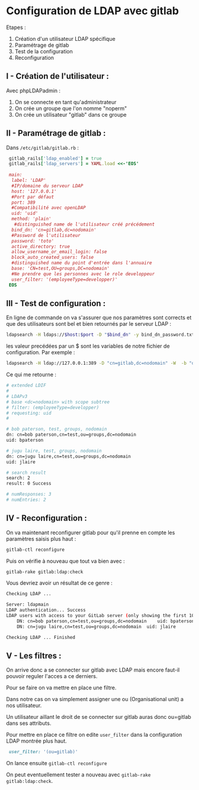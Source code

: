 # Configuration de LDAP avec gitlab

Etapes : 

1. Création d'un utilisateur LDAP spécifique
2. Paramétrage de gitlab
3. Test de la configuration 
4. Reconfiguration

## I - Création de l'utilisateur :

Avec phpLDAPadmin :

1. On se connecte en tant qu'administrateur
2. On crée un groupe que l'on nomme "noperm"
3. On crée un utilisateur "gitlab" dans ce groupe

## II - Paramétrage de gitlab :

Dans ```/etc/gitlab/gitlab.rb``` :

```ruby
 gitlab_rails['ldap_enabled'] = true
 gitlab_rails['ldap_servers'] = YAML.load <<-'EOS'
 
 main: 
  label: 'LDAP'
  #IP/domaine du serveur LDAP
  host: '127.0.0.1' 
  #Port par défaut
  port: 389 
  #Compatibilité avec openLDAP
  uid: 'uid' 
  method: 'plain'
   #distinguished name de l'utilisateur créé précédement
  bind_dn: 'cn=gitlab,dc=nodomain'
  #Password de l'utilisateur
  password: 'toto'
  active_directory: true
  allow_username_or_email_login: false
  block_auto_created_users: false
  #distinguished name du point d'entrée dans l'annuaire 
  base: 'CN=test,OU=groups,DC=nodomain'
  #Ne prendre que les personnes avec le role developpeur
  user_filter: '(employeeType=developper)'
 EOS
```
## III - Test de configuration :

En ligne de commande on va s'assurer que nos paramètres sont corrects et que des utilisateurs sont bel et bien retournés par le serveur LDAP :

```bash
ldapsearch -H ldaps://$host:$port -D "$bind_dn" -y bind_dn_password.txt  -b "$base" "$user_filter" $uid
```
les valeur precédées par un $ sont les variables de notre fichier de configuration. 
Par exemple : 
```bash
ldapsearch -H ldap://127.0.0.1:389 -D "cn=gitlab,dc=nodomain" -W  -b "dc=nodomain" "(employeeType=developper)" uid
```
Ce qui me retourne :
```bash
# extended LDIF
#
# LDAPv3
# base <dc=nodomain> with scope subtree
# filter: (employeeType=developper)
# requesting: uid 
#

# bob paterson, test, groups, nodomain
dn: cn=bob paterson,cn=test,ou=groups,dc=nodomain
uid: bpaterson

# jugu laire, test, groups, nodomain
dn: cn=jugu laire,cn=test,ou=groups,dc=nodomain
uid: jlaire

# search result
search: 2
result: 0 Success

# numResponses: 3
# numEntries: 2
```
## IV - Reconfiguration :

On va maintenant reconfigurer gitlab pour qu'il prenne en compte les paramètres saisis plus haut :
```bash
gitlab-ctl reconfigure
```
Puis on vérifie à nouveau que tout va bien avec :

```bash
gitlab-rake gitlab:ldap:check
```
Vous devriez avoir un résultat de ce genre :

```bash
Checking LDAP ...

Server: ldapmain
LDAP authentication... Success
LDAP users with access to your GitLab server (only showing the first 100 results)
	DN: cn=bob paterson,cn=test,ou=groups,dc=nodomain	 uid: bpaterson
	DN: cn=jugu laire,cn=test,ou=groups,dc=nodomain	 uid: jlaire

Checking LDAP ... Finished
```

## V - Les filtres :

On arrive donc a se connecter sur gitlab avec LDAP mais encore faut-il pouvoir reguler l'acces a ce derniers.

Pour se faire on va mettre en place une filtre.

Dans notre cas on va simplement assigner une ou (Organisational unit) a nos utilisateur.

Un utilisateur aillant le droit de se connecter sur gitlab auras donc ou=gitlab dans ses attributs.

Pour mettre en place ce filtre on edite ``user_filter`` dans la configuration LDAP montrée plus haut. 
```ruby
 user_filter: '(ou=gitlab)'
```
On lance ensuite ``gitlab-ctl reconfigure``

On peut eventuellement tester a nouveau avec ``gitlab-rake gitlab:ldap:check``.